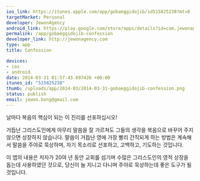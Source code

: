 ```yaml
--- 
ios_link: https://itunes.apple.com/app/gobaeggidojib/id515825238?mt=8
targetMarket: Personal
developer: JewonAgency
android_link: https://play.google.com/store/apps/details?id=com.jewonagency.confession
permalink: /app/gobaeggidojib-confession
developer_link: http://jewonagency.com
type: app
title: Confession

devices: 
- ios
- android
date: 2014-03-31 01:57:43.697426 +00:00
itunes_id: "515825238"
thumb: /uploads/app/2014-03/2014-03-31-gobaeggidojib-confession.png
status: publish
email: jewon.bong@gmail.com
---
```


날마다 복음의 핵심이 되는 이 진리를 선포하십시오!

거듭난 그리스도인에게 아무리 말씀을 잘 가르쳐도 그들의 생각을 복음으로 바꾸어 주지 않으면 성장하지 않습니다.
말씀이 거듭난 영에 가장 빨리 간직되게 하는 방법은 계속해서 말씀을 주야로 묵상하며, 자기 목소리로 선포하고, 고백하고, 기도하는 것입니다.

이 앱의 내용은 저자가 20여 년 동안 교회를 섬기며 수많은 그리스도인의 영적 상장을 돕는데 사용하였던 것으로, 당신이 늘 지니고 다니며 주야로 묵상하는데 좋은 도구가 될 것입니다.
